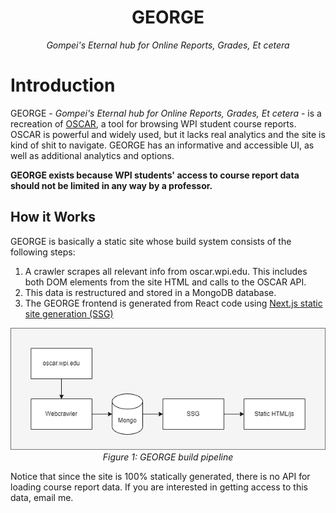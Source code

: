 <h1 align="center">GEORGE</h1>
<p align="center"><i>Gompei's Eternal hub for Online Reports, Grades, Et cetera</i></p>

# Introduction

GEORGE - _Gompei's Eternal hub for Online Reports, Grades, Et cetera_ - is a recreation of [OSCAR](https://oscar.wpi.edu/), a tool for browsing WPI student course reports. OSCAR is powerful and widely used, but it lacks real analytics and the site is kind of shit to navigate. GEORGE has an informative and accessible UI, as well as additional analytics and options.

**GEORGE exists because WPI students' access to course report data should not be limited in any way by a professor.**

## How it Works

GEORGE is basically a static site whose build system consists of the following steps:

1. A crawler scrapes all relevant info from oscar.wpi.edu. This includes both DOM elements from the site HTML and calls to the OSCAR API.
2. This data is restructured and stored in a MongoDB database.
3. The GEORGE frontend is generated from React code using [Next.js static site generation (SSG)](https://nextjs.org/docs/basic-features/data-fetching/get-static-props)

<p align="center">
<img src="public/pipeline.png"/>
<i>Figure 1: GEORGE build pipeline</i></p>

Notice that since the site is 100% statically generated, there is no API for loading course report data. If you are interested in getting access to this data, email me.
